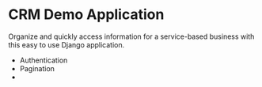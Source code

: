 # CRM Demo Application

Organize and quickly access information for a service-based business with this easy to use Django application.  

* Authentication
* Pagination
* 